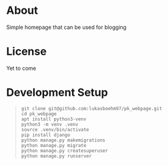 # About
Simple homepage that can be used for blogging

# License
Yet to come

# Development Setup

>`git clone git@github.com:lukasboehm97/pk_webpage.git`<br/>
>`cd pk_webpage`<br/>
>`apt install python3-venv`<br/>
>`python3 -m venv .venv`<br/>
>`source .venv/bin/activate`<br/>
>`pip install django`<br/>
>`python manage.py makemigrations`<br/>
>`python manage.py migrate`<br/>
>`python manage.py createsuperuser`<br/>
>`python manage.py runserver`<br/>
